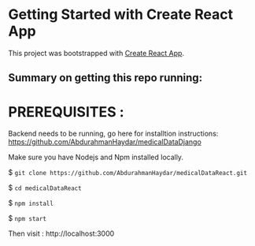 # Getting Started with Create React App

This project was bootstrapped with [Create React App](https://github.com/facebook/create-react-app).

## Summary on getting this repo running: 

# PREREQUISITES :

Backend needs to be running, go here for installtion instructions: https://github.com/AbdurahmanHaydar/medicalDataDjango

Make sure you have Nodejs and Npm installed locally.

$ `git clone https://github.com/AbdurahmanHaydar/medicalDataReact.git`

$ `cd medicalDataReact`

$ `npm install`

$ `npm start`

Then visit : http://localhost:3000
